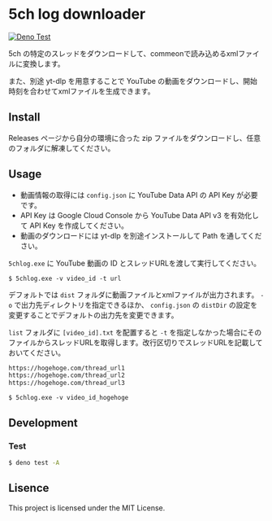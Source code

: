 # 5ch log downloader

[![Deno Test](https://github.com/y-moriya/5chlog/actions/workflows/deno_test.yml/badge.svg)](https://github.com/y-moriya/5chlog/actions/workflows/deno_test.yml)

5ch の特定のスレッドをダウンロードして、commeonで読み込めるxmlファイルに変換します。

また、別途 yt-dlp を用意することで YouTube の動画をダウンロードし、開始時刻を合わせてxmlファイルを生成できます。

## Install

Releases ページから自分の環境に合った zip ファイルをダウンロードし、任意のフォルダに解凍してください。

## Usage

- 動画情報の取得には `config.json` に YouTube Data API の API Key が必要です。
- API Key は Google Cloud Console から YouTube Data API v3 を有効化して API Key を作成してください。
- 動画のダウンロードには yt-dlp を別途インストールして Path を通してください。

`5chlog.exe` に YouTube 動画の ID とスレッドURLを渡して実行してください。

```windows
$ 5chlog.exe -v video_id -t url
```

デフォルトでは `dist` フォルダに動画ファイルとxmlファイルが出力されます。 `-o` で出力先ディレクトリを指定できるほか、 `config.json` の `distDir` の設定を変更することでデフォルトの出力先を変更できます。

`list` フォルダに `[video_id].txt` を配置すると `-t` を指定しなかった場合にそのファイルからスレッドURLを取得します。改行区切りでスレッドURLを記載しておいてください。

```list/video_id_hogehoge.txt
https://hogehoge.com/thread_url1
https://hogehoge.com/thread_url2
https://hogehoge.com/thread_url3
```

```shell
$ 5chlog.exe -v video_id_hogehoge
```

## Development

### Test

```bash
$ deno test -A
```

## Lisence

This project is licensed under the MIT License.

